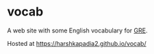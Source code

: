 # vocab

A web site with some English vocabulary for [GRE](https://www.ets.org/gre/).

Hosted at https://harshkapadia2.github.io/vocab/